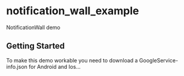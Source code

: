 # notification_wall_example

NotificationWall demo

## Getting Started

To make this demo workable you need to download a GoogleService-info.json for Android and Ios...
